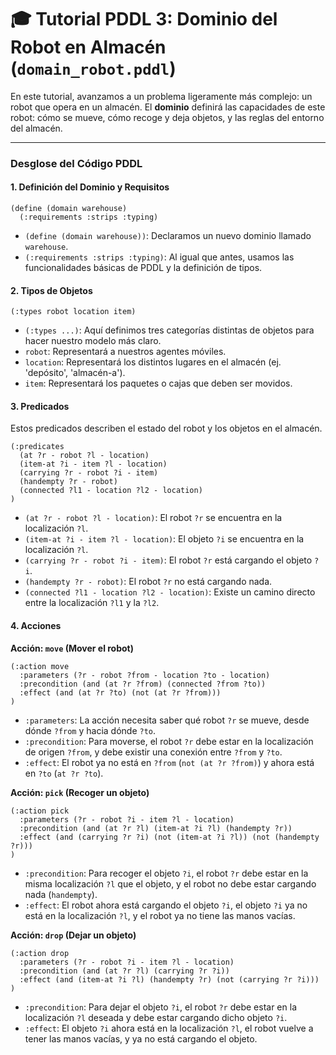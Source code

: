 # 🎓 Tutorial PDDL 3: Dominio del Robot en Almacén (`domain_robot.pddl`)

En este tutorial, avanzamos a un problema ligeramente más complejo: un robot que opera en un almacén. El **dominio** definirá las capacidades de este robot: cómo se mueve, cómo recoge y deja objetos, y las reglas del entorno del almacén.

--- 

### Desglose del Código PDDL

#### 1. Definición del Dominio y Requisitos

```pddl
(define (domain warehouse)
  (:requirements :strips :typing)
```
*   `(define (domain warehouse))`: Declaramos un nuevo dominio llamado `warehouse`.
*   `(:requirements :strips :typing)`: Al igual que antes, usamos las funcionalidades básicas de PDDL y la definición de tipos.

#### 2. Tipos de Objetos

```pddl
(:types robot location item)
```
*   `(:types ...)`: Aquí definimos tres categorías distintas de objetos para hacer nuestro modelo más claro.
*   `robot`: Representará a nuestros agentes móviles.
*   `location`: Representará los distintos lugares en el almacén (ej. 'depósito', 'almacén-a').
*   `item`: Representará los paquetes o cajas que deben ser movidos.

#### 3. Predicados

Estos predicados describen el estado del robot y los objetos en el almacén.

```pddl
(:predicates
  (at ?r - robot ?l - location)
  (item-at ?i - item ?l - location)
  (carrying ?r - robot ?i - item)
  (handempty ?r - robot)
  (connected ?l1 - location ?l2 - location)
)
```
*   `(at ?r - robot ?l - location)`: El robot `?r` se encuentra en la localización `?l`.
*   `(item-at ?i - item ?l - location)`: El objeto `?i` se encuentra en la localización `?l`.
*   `(carrying ?r - robot ?i - item)`: El robot `?r` está cargando el objeto `?i`.
*   `(handempty ?r - robot)`: El robot `?r` no está cargando nada.
*   `(connected ?l1 - location ?l2 - location)`: Existe un camino directo entre la localización `?l1` y la `?l2`.

#### 4. Acciones

**Acción: `move` (Mover el robot)**
```pddl
(:action move
  :parameters (?r - robot ?from - location ?to - location)
  :precondition (and (at ?r ?from) (connected ?from ?to))
  :effect (and (at ?r ?to) (not (at ?r ?from)))
)
```
*   `:parameters`: La acción necesita saber qué robot `?r` se mueve, desde dónde `?from` y hacia dónde `?to`.
*   `:precondition`: Para moverse, el robot `?r` debe estar en la localización de origen `?from`, y debe existir una conexión entre `?from` y `?to`.
*   `:effect`: El robot ya no está en `?from` (`not (at ?r ?from)`) y ahora está en `?to` (`at ?r ?to`).

**Acción: `pick` (Recoger un objeto)**
```pddl
(:action pick
  :parameters (?r - robot ?i - item ?l - location)
  :precondition (and (at ?r ?l) (item-at ?i ?l) (handempty ?r))
  :effect (and (carrying ?r ?i) (not (item-at ?i ?l)) (not (handempty ?r)))
)
```
*   `:precondition`: Para recoger el objeto `?i`, el robot `?r` debe estar en la misma localización `?l` que el objeto, y el robot no debe estar cargando nada (`handempty`).
*   `:effect`: El robot ahora está cargando el objeto `?i`, el objeto `?i` ya no está en la localización `?l`, y el robot ya no tiene las manos vacías.

**Acción: `drop` (Dejar un objeto)**
```pddl
(:action drop
  :parameters (?r - robot ?i - item ?l - location)
  :precondition (and (at ?r ?l) (carrying ?r ?i))
  :effect (and (item-at ?i ?l) (handempty ?r) (not (carrying ?r ?i)))
)
```
*   `:precondition`: Para dejar el objeto `?i`, el robot `?r` debe estar en la localización `?l` deseada y debe estar cargando dicho objeto `?i`.
*   `:effect`: El objeto `?i` ahora está en la localización `?l`, el robot vuelve a tener las manos vacías, y ya no está cargando el objeto.
